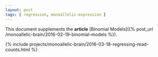 ```yaml
---
layout: post
tags: [ regression, monoallelic-expression ]
---
```


This document supplements the **article** [Binomial Models]({% post_url /monoallelic-brain/2016-02-19-binomial-models %}).

{% include projects/monoallelic-brain/2016-03-18-regressing-read-counts.html %}
